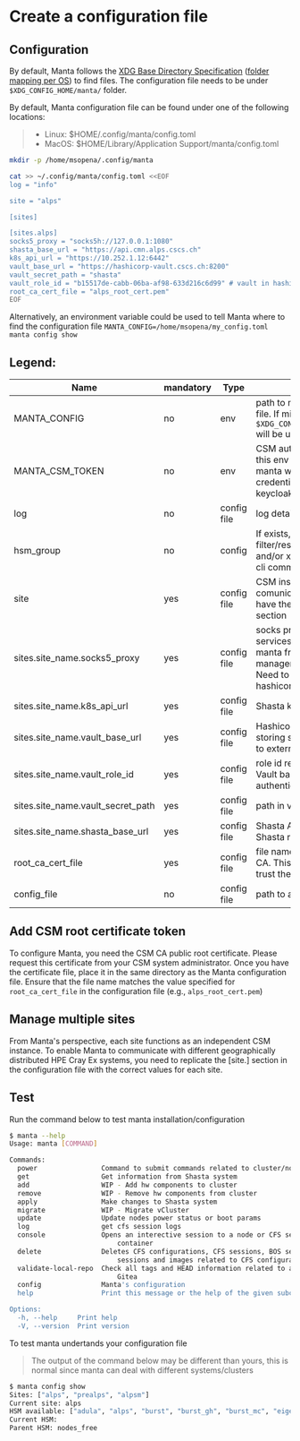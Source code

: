 # Create a configuration file

## Configuration

By default, Manta follows the [XDG Base Directory Specification](https://specifications.freedesktop.org/basedir-spec/basedir-spec-latest.html) ([folder mapping per OS](https://gist.github.com/roalcantara/107ba66dfa3b9d023ac9329e639bc58c#correlations)) to find files. The configuration file needs to be under `$XDG_CONFIG_HOME/manta/` folder.

By default, Manta configuration file can be found under one of the following locations:

> - Linux: $HOME/.config/manta/config.toml
> - MacOS: $HOME/Library/Application Support/manta/config.toml

```bash
mkdir -p /home/msopena/.config/manta

cat >> ~/.config/manta/config.toml <<EOF
log = "info"

site = "alps"

[sites]

[sites.alps]
socks5_proxy = "socks5h://127.0.0.1:1080"
shasta_base_url = "https://api.cmn.alps.cscs.ch"
k8s_api_url = "https://10.252.1.12:6442"
vault_base_url = "https://hashicorp-vault.cscs.ch:8200"
vault_secret_path = "shasta"
vault_role_id = "b15517de-cabb-06ba-af98-633d216c6d99" # vault in hashicorp-vault.cscs.ch
root_ca_cert_file = "alps_root_cert.pem"
EOF
```

Alternatively, an environment variable could be used to tell Manta where to find the configuration file `MANTA_CONFIG=/home/msopena/my_config.toml manta config show`

## Legend:

| Name                                | mandatory   | Type                          | Description                                                                                                                                                          | Example                               |
| ----------------------------------- | ----------- | ----------------------------- | -------------------------------------------------------------------------------------------------------------------------------------------------------------------- | ------------------------------------- |
| MANTA_CONFIG                        | no          | env                           | path to manta configuration file. If missing, then `$XDG_CONFIG/manta/confog.toml` will be used                                                                      | $HOME/my_confog.toml                  |
| MANTA_CSM_TOKEN                     | no          | env                           | CSM authentication token, if this env var is missing, then manta will prompt use for credentials against CSM keycloak                                                |                                       |
| log                                 | no          | config file                   | log details/verbosity                                                                                                                                                | off/error/warn/info/debug/trace       |
| hsm_group                           | no          | config                        | If exists, then it will filter/restrict the hsm groups and/or xnames targeted by the cli command                                                                     | psi-dev                               |
| site                                | yes         | config file                   | CSM instance manta comunicates with. Requires to have the right site in the "sites" section                                                                          | alps | prealps | alpsm                |
| sites.site_name.socks5_proxy        | yes         | config file                   | socks proxy to access the services (only needed if using manta from outside a Shasta management node. Need VPN. Need to ope your VPN IP in hashicorp  vault approle) | socks5h://127.0.0.1:1080              |
| sites.site_name.k8s_api_url         | yes         | config file                   | Shasta k8s API URL                                                                                                                                                   | https://10.252.1.12:6442              |
| sites.site_name.vault_base_url      | yes         | config file                   | Hashicorp Vault base URL storing secrets to authenticate to external services                                                                                        | https://hashicorp-vault.cscs.ch       |
| sites.site_name.vault_role_id       | yes         | config file                   | role id related to Hashicorp Vault base URL approle authentication                                                                                                   | b15517de-cabb-06ba-af98-633d216c6d99  |
| sites.site_name.vault_secret_path   | yes         | config file                   | path in vault to find secrets                                                                                                                                        | shasta | prealps                      |
| sites.site_name.shasta_base_url     | yes         | config file                   | Shasta API base URL for Shasta related jobs submission                                                                                                               | https://api-gw-service-nmn.local/apis |
| root_ca_cert_file                   | yes         | config file                   | file name with the CSM root CA. This certificate is used to trust the CSM server                                                                                     | alps_root_cert.pem                    |
| config_file                         | no          | config file                   | path to audit file location                                                                                                                                          | $HOME/audit_file.log                  |

## Add CSM root certificate token

To configure Manta, you need the CSM CA public root certificate. Please request this certificate from your CSM system administrator. Once you have the certificate file, place it in the same directory as the Manta configuration file. Ensure that the file name matches the value specified for `root_ca_cert_file` in the configuration file (e.g., `alps_root_cert.pem`)

## Manage multiple sites

From Manta's perspective, each site functions as an independent CSM instance. To enable Manta to communicate with different geographically distributed HPE Cray Ex systems, you need to replicate the [site.<site name>] section in the configuration file with the correct values for each site.

## Test

Run the command below to test manta installation/configuration

```bash
$ manta --help
Usage: manta [COMMAND]

Commands:
  power                Command to submit commands related to cluster/node power management
  get                  Get information from Shasta system
  add                  WIP - Add hw components to cluster
  remove               WIP - Remove hw components from cluster
  apply                Make changes to Shasta system
  migrate              WIP - Migrate vCluster
  update               Update nodes power status or boot params
  log                  get cfs session logs
  console              Opens an interective session to a node or CFS session ansible target
                           container
  delete               Deletes CFS configurations, CFS sessions, BOS sessiontemplates, BOS
                           sessions and images related to CFS configuration/s.
  validate-local-repo  Check all tags and HEAD information related to a local repo exists in
                           Gitea
  config               Manta's configuration
  help                 Print this message or the help of the given subcommand(s)

Options:
  -h, --help     Print help
  -V, --version  Print version
```

To test manta undertands your configuration file

> The output of the command below may be different than yours, this is normal since manta can deal with different systems/clusters

```bash
$ manta config show
Sites: ["alps", "prealps", "alpsm"]
Current site: alps
HSM available: ["adula", "alps", "burst", "burst_gh", "burst_mc", "eiger", "fora", "nodes_free", "psidev", "psidev_cn", "psidev_uan", "psitds", "psitds_cn", "psitds_uan", "zinal", "zinal_cta", "zinal_moleson_tds", "zinal_tds", "zinal_zinal"]
Current HSM:
Parent HSM: nodes_free
```
